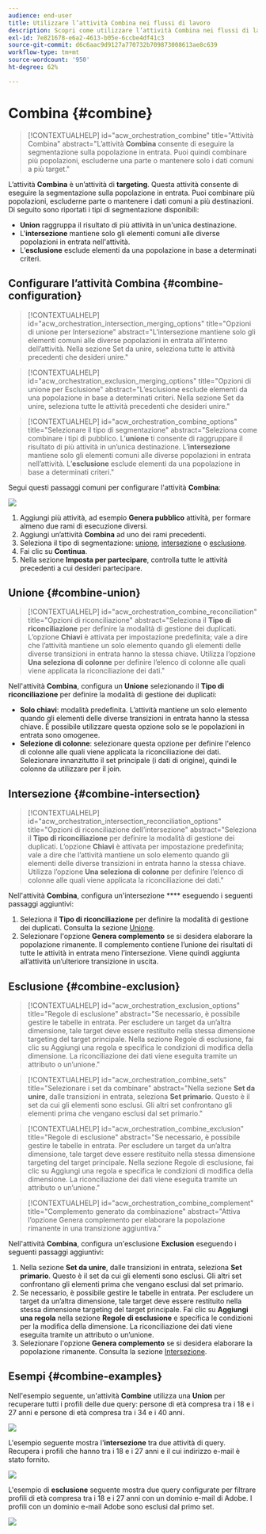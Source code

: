 ```yaml
---
audience: end-user
title: Utilizzare l’attività Combina nei flussi di lavoro
description: Scopri come utilizzare l’attività Combina nei flussi di lavoro
exl-id: 7e821678-e6a2-4613-b05e-6ccbe4df41c3
source-git-commit: d6c6aac9d9127a770732b709873008613ae8c639
workflow-type: tm+mt
source-wordcount: '950'
ht-degree: 62%

---
```


# Combina {#combine}

>[!CONTEXTUALHELP]
>id="acw_orchestration_combine"
>title="Attività Combina"
>abstract="L’attività **Combina** consente di eseguire la segmentazione sulla popolazione in entrata. Puoi quindi combinare più popolazioni, escluderne una parte o mantenere solo i dati comuni a più target."

L’attività **Combina** è un’attività di **targeting**. Questa attività consente di eseguire la segmentazione sulla popolazione in entrata. Puoi combinare più popolazioni, escluderne parte o mantenere i dati comuni a più destinazioni. Di seguito sono riportati i tipi di segmentazione disponibili:

<!--
The **Combine** activity can be placed after any other activity, but not at the beginning of the workflow. Any activity can be placed after the **Combine**.
-->

* **Union** raggruppa il risultato di più attività in un&#39;unica destinazione.
* L&#39;**intersezione** mantiene solo gli elementi comuni alle diverse popolazioni in entrata nell&#39;attività.
* L’**esclusione** esclude elementi da una popolazione in base a determinati criteri.

## Configurare l’attività Combina {#combine-configuration}

>[!CONTEXTUALHELP]
>id="acw_orchestration_intersection_merging_options"
>title="Opzioni di unione per Intersezione"
>abstract="L’intersezione mantiene solo gli elementi comuni alle diverse popolazioni in entrata all’interno dell’attività. Nella sezione Set da unire, seleziona tutte le attività precedenti che desideri unire."

>[!CONTEXTUALHELP]
>id="acw_orchestration_exclusion_merging_options"
>title="Opzioni di unione per Esclusione"
>abstract="L’esclusione esclude elementi da una popolazione in base a determinati criteri. Nella sezione Set da unire, seleziona tutte le attività precedenti che desideri unire."

>[!CONTEXTUALHELP]
>id="acw_orchestration_combine_options"
>title="Selezionare il tipo di segmentazione"
>abstract="Seleziona come combinare i tipi di pubblico. L’**unione** ti consente di raggruppare il risultato di più attività in un’unica destinazione. L’**intersezione** mantiene solo gli elementi comuni alle diverse popolazioni in entrata nell’attività. L’**esclusione** esclude elementi da una popolazione in base a determinati criteri."

Segui questi passaggi comuni per configurare l&#39;attività **Combina**:

![](../assets/workflow-combine.png)

1. Aggiungi più attività, ad esempio **Genera pubblico** attività, per formare almeno due rami di esecuzione diversi.
1. Aggiungi un’attività **Combina** ad uno dei rami precedenti.
1. Seleziona il tipo di segmentazione: [unione](#union), [intersezione](#intersection) o [esclusione](#exclusion).
1. Fai clic su **Continua**.
1. Nella sezione **Imposta per partecipare**, controlla tutte le attività precedenti a cui desideri partecipare.

## Unione {#combine-union}

>[!CONTEXTUALHELP]
>id="acw_orchestration_combine_reconciliation"
>title="Opzioni di riconciliazione"
>abstract="Seleziona il **Tipo di riconciliazione** per definire la modalità di gestione dei duplicati. L’opzione **Chiavi** è attivata per impostazione predefinita; vale a dire che l’attività mantiene un solo elemento quando gli elementi delle diverse transizioni in entrata hanno la stessa chiave. Utilizza l’opzione **Una seleziona di colonne** per definire l’elenco di colonne alle quali viene applicata la riconciliazione dei dati."

Nell&#39;attività **Combina**, configura un **Unione** selezionando il **Tipo di riconciliazione** per definire la modalità di gestione dei duplicati:

* **Solo chiavi**: modalità predefinita. L’attività mantiene un solo elemento quando gli elementi delle diverse transizioni in entrata hanno la stessa chiave. È possibile utilizzare questa opzione solo se le popolazioni in entrata sono omogenee.
* **Selezione di colonne**: selezionare questa opzione per definire l&#39;elenco di colonne alle quali viene applicata la riconciliazione dei dati. Selezionare innanzitutto il set principale (i dati di origine), quindi le colonne da utilizzare per il join.

## Intersezione  {#combine-intersection}

>[!CONTEXTUALHELP]
>id="acw_orchestration_intersection_reconciliation_options"
>title="Opzioni di riconciliazione dell’intersezione"
>abstract="Seleziona il **Tipo di riconciliazione** per definire la modalità di gestione dei duplicati. L’opzione **Chiavi** è attivata per impostazione predefinita; vale a dire che l’attività mantiene un solo elemento quando gli elementi delle diverse transizioni in entrata hanno la stessa chiave. Utilizza l’opzione **Una seleziona di colonne** per definire l’elenco di colonne alle quali viene applicata la riconciliazione dei dati."

Nell&#39;attività **Combina**, configura un&#39;intersezione **** eseguendo i seguenti passaggi aggiuntivi:

1. Seleziona il **Tipo di riconciliazione** per definire la modalità di gestione dei duplicati. Consulta la sezione [Unione](#union).
1. Selezionare l&#39;opzione **Genera complemento** se si desidera elaborare la popolazione rimanente. Il complemento contiene l’unione dei risultati di tutte le attività in entrata meno l’intersezione. Viene quindi aggiunta all’attività un’ulteriore transizione in uscita.

## Esclusione {#combine-exclusion}

>[!CONTEXTUALHELP]
>id="acw_orchestration_exclusion_options"
>title="Regole di esclusione"
>abstract="Se necessario, è possibile gestire le tabelle in entrata. Per escludere un target da un’altra dimensione, tale target deve essere restituito nella stessa dimensione targeting del target principale. Nella sezione Regole di esclusione, fai clic su Aggiungi una regola e specifica le condizioni di modifica della dimensione. La riconciliazione dei dati viene eseguita tramite un attributo o un’unione."

>[!CONTEXTUALHELP]
>id="acw_orchestration_combine_sets"
>title="Selezionare i set da combinare"
>abstract="Nella sezione **Set da unire**, dalle transizioni in entrata, seleziona **Set primario**. Questo è il set da cui gli elementi sono esclusi. Gli altri set confrontano gli elementi prima che vengano esclusi dal set primario."

>[!CONTEXTUALHELP]
>id="acw_orchestration_combine_exclusion"
>title="Regole di esclusione"
>abstract="Se necessario, è possibile gestire le tabelle in entrata. Per escludere un target da un’altra dimensione, tale target deve essere restituito nella stessa dimensione targeting del target principale. Nella sezione Regole di esclusione, fai clic su Aggiungi una regola e specifica le condizioni di modifica della dimensione. La riconciliazione dei dati viene eseguita tramite un attributo o un’unione."

>[!CONTEXTUALHELP]
>id="acw_orchestration_combine_complement"
>title="Complemento generato da combinazione"
>abstract="Attiva l’opzione Genera complemento per elaborare la popolazione rimanente in una transizione aggiuntiva."

Nell&#39;attività **Combina**, configura un&#39;esclusione **Exclusion** eseguendo i seguenti passaggi aggiuntivi:

1. Nella sezione **Set da unire**, dalle transizioni in entrata, seleziona **Set primario**. Questo è il set da cui gli elementi sono esclusi. Gli altri set confrontano gli elementi prima che vengano esclusi dal set primario.
1. Se necessario, è possibile gestire le tabelle in entrata. Per escludere un target da un’altra dimensione, tale target deve essere restituito nella stessa dimensione targeting del target principale. Fai clic su **Aggiungi una regola** nella sezione **Regole di esclusione** e specifica le condizioni per la modifica della dimensione. La riconciliazione dei dati viene eseguita tramite un attributo o un’unione.
1. Selezionare l&#39;opzione **Genera complemento** se si desidera elaborare la popolazione rimanente. Consulta la sezione [Intersezione](#intersection).

## Esempi {#combine-examples}

Nell&#39;esempio seguente, un&#39;attività **Combine** utilizza una **Union** per recuperare tutti i profili delle due query: persone di età compresa tra i 18 e i 27 anni e persone di età compresa tra i 34 e i 40 anni.

![](../assets/workflow-union-example.png)

L&#39;esempio seguente mostra l&#39;**intersezione** tra due attività di query. Recupera i profili che hanno tra i 18 e i 27 anni e il cui indirizzo e-mail è stato fornito.

![](../assets/workflow-intersection-example.png)

L&#39;esempio di **esclusione** seguente mostra due query configurate per filtrare profili di età compresa tra i 18 e i 27 anni con un dominio e-mail di Adobe. I profili con un dominio e-mail Adobe sono esclusi dal primo set.

![](../assets/workflow-exclusion-example.png)